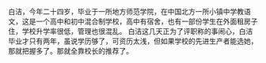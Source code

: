 白洁，今年二十四岁，毕业于一所地方师范学院，在中国北方一所小镇中学教语文，这是一个高中和初中混合制学校，高中有宿舍，也有一部份学生在外面租房子住，学校升学率很低，管理也很混乱。
白洁这几天正为了评职称的事闹心，白洁毕业才只有两年，虽说学历够了，可资历太浅，但如果学校的先进生产者能选她，那就把握多了。那就全靠校长的推荐了。